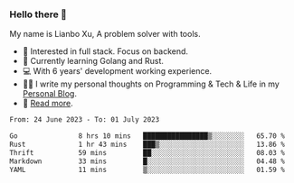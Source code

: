 ### Hello there 👋

My name is Lianbo Xu, A problem solver with tools.

- 🔭 Interested in full stack. Focus on backend.
- 🌱 Currently learning Golang and Rust.
- 💻 With 6 years' development working experience.
- ✍🏻 I write my personal thoughts on Programming & Tech & Life in my [Personal Blog](https://godruoyi.com).
- 👒 [Read more](https://godruoyi.com/posts/About-godruoyi).

<!--START_SECTION:waka-->

```txt
From: 24 June 2023 - To: 01 July 2023

Go               8 hrs 10 mins   ████████████████▒░░░░░░░░   65.70 %
Rust             1 hr 43 mins    ███▒░░░░░░░░░░░░░░░░░░░░░   13.86 %
Thrift           59 mins         ██░░░░░░░░░░░░░░░░░░░░░░░   08.03 %
Markdown         33 mins         █░░░░░░░░░░░░░░░░░░░░░░░░   04.48 %
YAML             11 mins         ▒░░░░░░░░░░░░░░░░░░░░░░░░   01.59 %
```

<!--END_SECTION:waka-->
